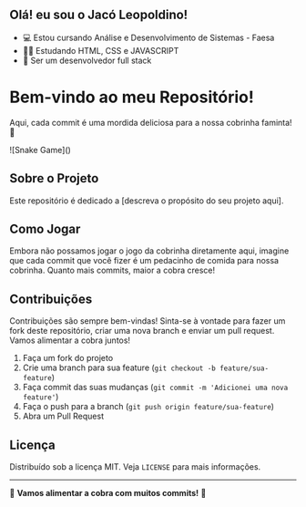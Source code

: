 ## Olá! eu sou o Jacó Leopoldino! 

- 💻 Estou cursando Análise e Desenvolvimento de Sistemas - Faesa
- 👨‍💻 Estudando HTML, CSS e JAVASCRIPT
- 🎯 Ser um desenvolvedor full stack

# Bem-vindo ao meu Repositório!

Aqui, cada commit é uma mordida deliciosa para a nossa cobrinha faminta! 🐍

![Snake Game](<script src="https://gist.github.com/JacoLeopoldino/4157e945f8040040c59156b8b9f17183.js"></script>)

## Sobre o Projeto

Este repositório é dedicado a [descreva o propósito do seu projeto aqui]. 

## Como Jogar

Embora não possamos jogar o jogo da cobrinha diretamente aqui, imagine que cada commit que você fizer é um pedacinho de comida para nossa cobrinha. Quanto mais commits, maior a cobra cresce!

## Contribuições

Contribuições são sempre bem-vindas! Sinta-se à vontade para fazer um fork deste repositório, criar uma nova branch e enviar um pull request. Vamos alimentar a cobra juntos!

1. Faça um fork do projeto
2. Crie uma branch para sua feature (`git checkout -b feature/sua-feature`)
3. Faça commit das suas mudanças (`git commit -m 'Adicionei uma nova feature'`)
4. Faça o push para a branch (`git push origin feature/sua-feature`)
5. Abra um Pull Request

## Licença

Distribuído sob a licença MIT. Veja `LICENSE` para mais informações.

---

🐍 **Vamos alimentar a cobra com muitos commits!** 🐍

